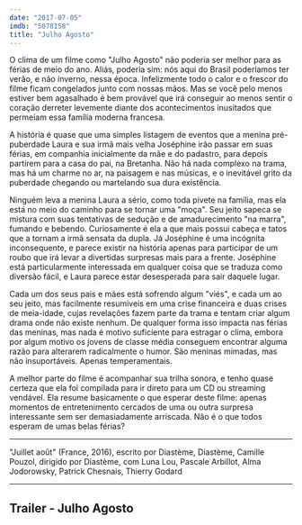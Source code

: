```yaml
---
date: "2017-07-05"
imdb: "5078158"
title: "Julho Agosto"
---
```

O clima de um filme como "Julho Agosto" não poderia ser melhor para as férias de meio do ano. Aliás, poderia sim: nós aqui do Brasil poderíamos ter verão, e não inverno, nessa época. Infelizmente todo o calor e o frescor do filme ficam congelados junto com nossas mãos. Mas se você pelo menos estiver bem agasalhado é bem provável que irá conseguir ao menos sentir o coração derreter levemente diante dos acontecimentos inusitados que permeiam essa família moderna francesa.

A história é quase que uma simples listagem de eventos que a menina pré-puberdade Laura e sua irmã mais velha Joséphine irão passar em suas férias, em companhia inicialmente da mãe e do padastro, para depois partirem para a casa do pai, na Bretanha. Não há nada complexo na trama, mas há um charme no ar, na paisagem e nas músicas, e o inevitável grito da puberdade chegando ou martelando sua dura existência.

Ninguém leva a menina Laura a sério, como toda pivete na família, mas ela está no meio do caminho para se tornar uma "moça". Seu jeito sapeca se mistura com suas tentativas de sedução e de amadurecimento "na marra", fumando e bebendo. Curiosamente é ela a que mais possui cabeça e tatos que a tornam a irmã sensata da dupla. Já Joséphine é uma incógnita inconsequente, e parece existir na história apenas para participar de um roubo que irá levar a divertidas surpresas mais para a frente. Joséphine está particularmente interessada em qualquer coisa que se traduza como diversão fácil, e Laura parece estar desesperada para sair daquele lugar.

Cada um dos seus pais e mães está sofrendo algum "viés", e cada um ao seu jeito, mas facilmente resumíveis em uma crise financeira e duas crises de meia-idade, cujas revelações fazem parte da trama e tentam criar algum drama onde não existe nenhum. De qualquer forma isso impacta nas férias das meninas, mas nada é motivo suficiente para estragar o clima, embora por algum motivo os jovens de classe média conseguem encontrar alguma razão para alterarem radicalmente o humor. São meninas mimadas, mas não insuportáveis. Apenas temperamentais.

A melhor parte do filme é acompanhar sua trilha sonora, e tenho quase certeza que ela foi compilada para ir direto para um CD ou streaming vendável. Ela resume basicamente o que esperar deste filme: apenas momentos de entretenimento cercados de uma ou outra surpresa interessante sem ser demasiadamente arriscada. Não é o que todos esperam de umas belas férias?

<hr>"Juillet août" (France, 2016), escrito por Diastème, Diastème, Camille Pouzol, dirigido por Diastème, com Luna Lou, Pascale Arbillot, Alma Jodorowsky, Patrick Chesnais, Thierry Godard<hr>

<h2>Trailer - Julho Agosto<h2>
